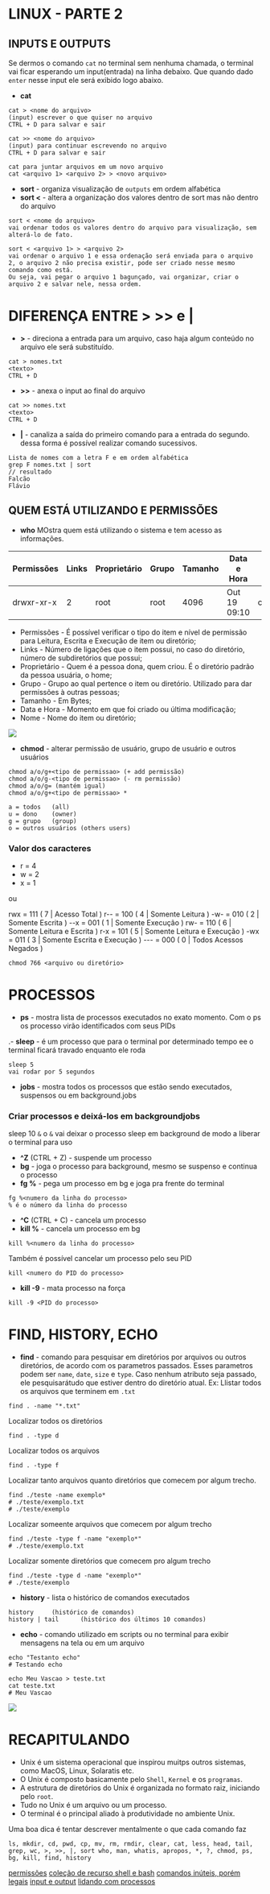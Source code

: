 # LINUX - PARTE 2
## INPUTS E OUTPUTS 
Se dermos o comando `cat` no terminal sem nenhuma chamada, o terminal vai ficar esperando um input(entrada) na linha debaixo. Que quando dado `enter` nesse input ele será exibido logo abaixo.

- <b>cat</b>
```
cat > <nome do arquivo>
(input) escrever o que quiser no arquivo 
CTRL + D para salvar e sair

cat >> <nome do arquivo>
(input) para continuar escrevendo no arquivo 
CTRL + D para salvar e sair

cat para juntar arquivos em um novo arquivo
cat <arquivo 1> <arquivo 2> > <novo arquivo>
```

- <b>sort</b> - organiza visualização de `outputs` em ordem alfabética
- <b> sort <</b> - altera a organização dos valores dentro de sort mas não dentro do arquivo 
```
sort < <nome do arquivo>
vai ordenar todos os valores dentro do arquivo para visualização, sem alterá-lo de fato.

sort < <arquivo 1> > <arquivo 2>
vai ordenar o arquivo 1 e essa ordenação será enviada para o arquivo 2, o arquivo 2 não precisa existir, pode ser criado nesse mesmo comando como está.
Ou seja, vai pegar o arquivo 1 bagunçado, vai organizar, criar o arquivo 2 e salvar nele, nessa ordem.
```

# DIFERENÇA ENTRE > >> e |
- <b>></b> - direciona a entrada para um arquivo, caso haja algum conteúdo no arquivo ele será substituído.
```
cat > nomes.txt
<texto>
CTRL + D
```

- <b>>></b> - anexa o input ao final do arquivo
```
cat >> nomes.txt
<texto>
CTRL + D
```

- <b>|</b> - canaliza a saída do primeiro comando para a entrada do segundo. dessa forma é possível realizar comando sucessivos.
```
Lista de nomes com a letra F e em ordem alfabética
grep F nomes.txt | sort
// resultado
Falcão
Flávio
```

## QUEM ESTÁ UTILIZANDO E PERMISSÕES
- <b>who</b>
MOstra quem está utilizando o sistema e tem acesso as informações.


|Permissões | Links| Proprietário | Grupo | Tamanho | Data e Hora   | Nome|
|-----------|------|--------------|-------|---------|---------------|------|
|drwxr-xr-x | 2    | root       | root  | 4096    | Out 19 09:10  |composer/|

- Permissões - É possível verificar o tipo do item e nível de permissão para Leitura, Escrita e Execução de item ou diretório;
- Links - Número de ligações que o item possui, no caso do diretório, número de subdiretórios que possui;
- Proprietário - Quem é a pessoa dona, quem criou. É o diretório padrão da pessoa usuária, o home;
- Grupo - Grupo ao qual pertence o item ou diretório. Utilizado para dar permissões à outras pessoas;
- Tamanho - Em Bytes;
- Data e Hora - Momento em que foi criado ou última modificação;
- Nome - Nome do item ou diretório;

<img src="../img/rwx.png">

- <b>chmod</b> - alterar permissão de usuário, grupo de usuário e outros usuários
```
chmod a/o/g+<tipo de permissao> (+ add permissão)
chmod a/o/g-<tipo de permissao> (- rm permissão)
chmod a/o/g= (mantém igual)
chmod a/o/g+<tipo de permissao> *

a = todos   (all)
u = dono    (owner)
g = grupo   (group)
o = outros usuários (others users)
```

### Valor dos caracteres
- r = 4
- w = 2
- x = 1

ou 

rwx = 111 ( 7 | Acesso Total )
r-- = 100 ( 4 | Somente Leitura )
-w- = 010 ( 2 | Somente Escrita )
--x = 001 ( 1 | Somente Execução )
rw- = 110 ( 6 | Somente Leitura e Escrita )
r-x = 101 ( 5 | Somente Leitura e Execução )
-wx = 011 ( 3 | Somente Escrita e Execução )
--- = 000 ( 0 | Todos Acessos Negados )
```
chmod 766 <arquivo ou diretório>
```

# PROCESSOS
- <b>ps</b> - mostra lista de processos executados no exato momento. Com o ps os processo virão identificados com seus PIDs

.- <b>sleep</b> - é um processo que para o terminal por determinado tempo ee o terminal ficará travado enquanto ele roda
```
sleep 5
vai rodar por 5 segundos 
```

- <b>jobs</b> - mostra todos os processos que estão sendo executados, suspensos ou em background.jobs 

### Criar processos e deixá-los em backgroundjobs

sleep 10 `&`
o `&` vai deixar o processo sleep em background de modo a liberar o terminal para uso

- <b>^Z</b> (CTRL + Z) - suspende um processo
- <b>bg</b> - joga o processo para background, mesmo se suspenso e continua o processo
- <b>fg %</b> - pega um processo em bg e joga pra frente do terminal
```
fg %<numero da linha do processo>
% é o número da linha do processo
```

- <b>^C</b> (CTRL + C) - cancela um processo
- <b>kill %</b> - cancela um processo em bg
```
kill %<numero da linha do processo>
```

Também é possível cancelar um processo pelo seu PID
```
kill <numero do PID do processo>
```

- <b>kill -9</b> - mata processo na força
```
kill -9 <PID do processo>
```

# FIND, HISTORY, ECHO

- <b>find</b> - comando para pesquisar em diretórios por arquivos ou outros diretórios, de acordo com os parametros passados. Esses parametros podem ser `name`, `date`, `size` e `type`. Caso nenhum atributo seja passado, ele pesquisarátudo que estiver dentro do diretório atual.
Ex:
Llistar todos os arquivos que terminem em `.txt`
```
find . -name "*.txt"
```

Localizar todos os diretórios
```
find . -type d
```

Localizar todos os arquivos
```
find . -type f
```

Localizar tanto arquivos quanto diretórios que comecem por algum trecho.
```
find ./teste -name exemplo*
# ./teste/exemplo.txt
# ./teste/exemplo
```

Localizar someente arquivos que comecem por algum trecho 
```
find ./teste -type f -name "exemplo*"
# ./teste/exemplo.txt
```

Localizar somente diretórios que comecem pro algum trecho 
```
find ./teste -type d -name "exemplo*"
# ./teste/exemplo
```

- <b>history</b> - lista o histórico de comandos executados
```
history     (histórico de comandos)
history | tail      (histórico dos últimos 10 comandos)
```

- <b>echo</b> - comando utilizado em scripts ou no terminal para exibir mensagens na tela ou em um arquivo
```
echo "Testanto echo"
# Testando echo

echo Meu Vascao > teste.txt
cat teste.txt
# Meu Vascao
```

 <img src="../img/unix-bash-2.png">

# RECAPITULANDO
- Unix é um sistema operacional que inspirou muitps outros sistemas, como MacOS, Linux, Solaratis etc.
- O Unix é composto basicamente pelo `Shell`, `Kernel` e os `programas`.
- A estrutura de diretórios do Unix é organizada no formato raiz, iniciando pelo `root`.
- Tudo no Unix é um arquivo ou um processo.
- O terminal é o principal aliado à produtividade no ambiente Unix.

Uma boa dica é tentar descrever mentalmente o que cada comando faz

`ls, mkdir, cd, pwd, cp, mv, rm, rmdir, clear, cat, less, head, tail, grep, wc, >, >>, |, sort who, man, whatis, apropos, *, ?, chmod, ps, bg, kill, find, history`


[permissões](http://ftp.kh.edu.tw/Linux/Redhat/en_6.2/doc/gsg/s1-navigating-chmodnum.htm)
[coleção de recurso shell e bash](https://aurelio.net/shell/)
[comandos inúteis, porém legais](https://canaltech.com.br/linux/11-comandos-divertidos-e-inuteis-para-usar-no-linux/)
[input e output](http://www.ee.surrey.ac.uk/Teaching/Unix/unix3.html)
[lidando com processos](http://www.ee.surrey.ac.uk/Teaching/Unix/unix5.html)